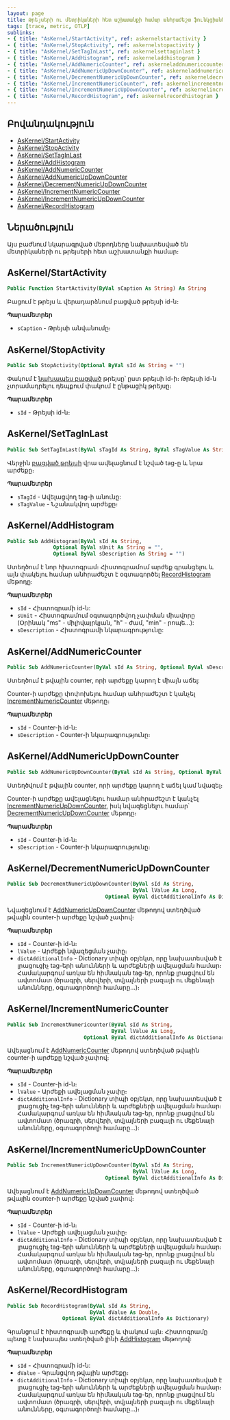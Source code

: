 ```yaml
---
layout: page
title: Թրեյսերի ու մետրիկաների հետ աշխատանքի համար անհրաժեշտ ֆունկցիաներ
tags: [trace, metric, OTLP]
sublinks: 
- { title: "AsKernel/StartActivity", ref: askernelstartactivity }
- { title: "AsKernel/StopActivity", ref: askernelstopactivity }
- { title: "AsKernel/SetTagInLast", ref: askernelsettaginlast }
- { title: "AsKernel/AddHistogram", ref: askerneladdhistogram }
- { title: "AsKernel/AddNumericCounter", ref: askerneladdnumericcounter }
- { title: "AsKernel/AddNumericUpDownCounter", ref: askerneladdnumericupdowncounter }
- { title: "AsKernel/DecrementNumericUpDownCounter", ref: askerneldecrementnumericupdowncounter }
- { title: "AsKernel/IncrementNumericCounter", ref: askernelincrementnumericcounter }
- { title: "AsKernel/IncrementNumericUpDownCounter", ref: askernelincrementnumericupdowncounter }
- { title: "AsKernel/RecordHistogram", ref: askernelrecordhistogram }
---
```


## Բովանդակություն

- [AsKernel/StartActivity](#askernelstartactivity)
- [AsKernel/StopActivity](#askernelstopactivity)
- [AsKernel/SetTagInLast](#askernelsettaginlast)
- [AsKernel/AddHistogram](#askerneladdhistogram)
- [AsKernel/AddNumericCounter](#askerneladdnumericcounter)
- [AsKernel/AddNumericUpDownCounter](#askerneladdnumericupdowncounter)
- [AsKernel/DecrementNumericUpDownCounter](#askerneldecrementnumericupdowncounter)
- [AsKernel/IncrementNumericCounter](#askernelincrementnumericcounter)
- [AsKernel/IncrementNumericUpDownCounter](#askernelincrementnumericupdowncounter)
- [AsKernel/RecordHistogram](#askernelrecordhistogram)

## Ներածություն

Այս բաժնում նկարագրված մեթոդները նախատեսված են մետրիկաների ու թրեյսերի հետ աշխատանքի համար։

## AsKernel/StartActivity

```vb
Public Function StartActivity(ByVal sCaption As String) As String
```

Բացում է թրեյս և վերադարձնում բացված թրեյսի id-ն։

**Պարամետրեր**
* `sCaption` - Թրեյսի անվանումը։

## AsKernel/StopActivity

```vb
Public Sub StopActivity(Optional ByVal sId As String = "")
```

Փակում է [նախապես բացված](#startactivity) թրեյսը՝ ըստ թրեյսի id-ի։ Թրեյսի id-ն չտրամադրելու դեպքում փակում է ընթացիկ թրեյսը։

**Պարամետրեր**
* `sId` - Թրեյսի id-ն։

## AsKernel/SetTagInLast

```vb
Public Sub SetTagInLast(ByVal sTagId As String, ByVal sTagValue As String)
```

Վերջին [բացված թրեյսի](#startactivity) վրա ավելացնում է նշված tag-ը և նրա արժեքը։

**Պարամետրեր**
* `sTagId` - Ավելացվող tag-ի անունը:
* `sTagValue` - Նշանակվող արժեքը։

## AsKernel/AddHistogram

```vb
Public Sub AddHistogram(ByVal sId As String,
               Optional ByVal sUnit As String = "",
               Optional ByVal sDescription As String = "")
```

Ստեղծում է նոր հիստոգրամ։ Հիստոգրամում արժեք գրանցելու և այն փակելու համար անհրաժեշտ է օգտագործել [RecordHistogram](#recordhistogram) մեթոդը։

**Պարամետրեր**
* `sId` - Հիստոգրամի id-ն:
* `sUnit` - Հիստոգրամում օգտագործվող չափման միավորը (Օրինակ "ms" - միլիվայրկյան, "h" - ժամ, "min" - րոպե...):
* `sDescription` - Հիստոգրամի նկարագրությունը:

## AsKernel/AddNumericCounter

```vb
Public Sub AddNumericCounter(ByVal sId As String, Optional ByVal sDescription As String = "")
```

Ստեղծում է թվային counter, որի արժեքը կարող է միայն աճել:

Counter-ի արժեքը փոփոխելու համար անհրաժեշտ է կանչել [IncrementNumericCounter](#askernelincrementnumericcounter) մեթոդը։

**Պարամետրեր**
* `sId` - Counter-ի id-ն։
* `sDescription` - Counter-ի նկարագրությունը։

## AsKernel/AddNumericUpDownCounter

```vb
Public Sub AddNumericUpDownCounter(ByVal sId As String, Optional ByVal sDescription As String = "")
```

Ստեղծվում է թվային counter, որի արժեքը կարող է աճել կամ նվազել։

Counter-ի արժեքը ավելացնելու համար անհրաժեշտ է կանչել [IncrementNumericUpDownCounter](#askernelincrementnumericupdowncounter), իսկ նվազեցնելու համար՝ [DecrementNumericUpDownCounter](#askerneldecrementnumericupdowncounter) մեթոդը։

**Պարամետրեր**
* `sId` - Counter-ի id-ն։
* `sDescription` - Counter-ի նկարագրությունը։

## AsKernel/DecrementNumericUpDownCounter

```vb
Public Sub DecrementNumericUpDownCounter(ByVal sId As String,
                                         ByVal lValue As Long,
                                Optional ByVal dictAdditionalInfo As Dictionary)
```

Նվազեցնում է [AddNumericUpDownCounter](#askerneladdnumericupdowncounter) մեթոդով ստեղծված թվային counter-ի արժեքը նշված չափով։

**Պարամետրեր**
* `sId` - Counter-ի id-ն։
* `lValue` - Արժեքի նվազեցման չափը։
* `dictAdditionalInfo` - Dictionary տիպի օբյեկտ, որը նախատեսված է լրացուցիչ tag-երի անունների և արժեքների ավելացման համար։ Համակարգում առկա են հիմնական tag-եր, որոնք լրացվում են ավտոմատ (ծրագրի, սերվերի, տվյալների բազայի ու մեքենայի անունները, օգտագործողի համարը...)։

## AsKernel/IncrementNumericCounter

```vb
Public Sub IncrementNumericounter(ByVal sId As String,
                                  ByVal lValue As Long,
                         Optional ByVal dictAdditionalInfo As Dictionary)
```

Ավելացնում է [AddNumericCounter](#askerneladdnumericcounter) մեթոդով ստեղծված թվային counter-ի արժեքը նշված չափով։

**Պարամետրեր**
* `sId` - Counter-ի id-ն։
* `lValue` - Արժեքի ավելացման չափը։
* `dictAdditionalInfo` - Dictionary տիպի օբյեկտ, որը նախատեսված է լրացուցիչ tag-երի անունների և արժեքների ավելացման համար։ Համակարգում առկա են հիմնական tag-եր, որոնք լրացվում են ավտոմատ (ծրագրի, սերվերի, տվյալների բազայի ու մեքենայի անունները, օգտագործողի համարը...)։

## AsKernel/IncrementNumericUpDownCounter

```vb
Public Sub IncrementNumericUpDownCounter(ByVal sId As String,
                                         ByVal lValue As Long,
                                Optional ByVal dictAdditionalInfo As Dictionary)
```

Ավելացնում է [AddNumericUpDownCounter](#askerneladdnumericupdowncounter) մեթոդով ստեղծված թվային counter-ի արժեքը նշված չափով։

**Պարամետրեր**
* `sId` - Counter-ի id-ն։
* `lValue` - Արժեքի ավելացման չափը։
* `dictAdditionalInfo` - Dictionary տիպի օբյեկտ, որը նախատեսված է լրացուցիչ tag-երի անունների և արժեքների ավելացման համար։ Համակարգում առկա են հիմնական tag-եր, որոնք լրացվում են ավտոմատ (ծրագրի, սերվերի, տվյալների բազայի ու մեքենայի անունները, օգտագործողի համարը...)։

## AsKernel/RecordHistogram

```vb
Public Sub RecordHistogram(ByVal sId As String,
                           ByVal dValue As Double,
                  Optional ByVal dictAdditionalInfo As Dictionary)
```

Գրանցում է հիստոգրամի արժեքը և փակում այն։ Հիստոգրամը պետք է նախապես ստեղծված լինի [AddHistogram](#addhistogram) մեթոդով։

**Պարամետրեր**
* `sId` - Հիստոգրամի id-ն:
* `dValue` - Գրանցվող թվային արժեքը։
* `dictAdditionalInfo` - Dictionary տիպի օբյեկտ, որը նախատեսված է լրացուցիչ tag-երի անունների և արժեքների ավելացման համար։ Համակարգում առկա են հիմնական tag-եր, որոնք լրացվում են ավտոմատ (ծրագրի, սերվերի, տվյալների բազայի ու մեքենայի անունները, օգտագործողի համարը...)։
